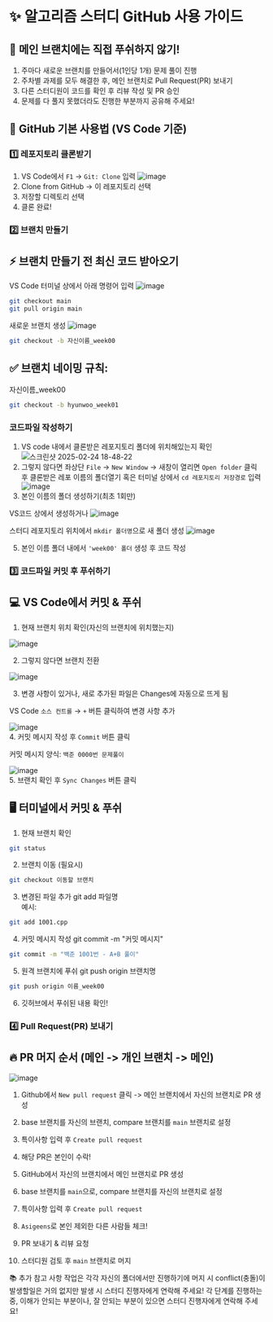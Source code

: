 # ✨ 알고리즘 스터디 GitHub 사용 가이드
## 🚨 메인 브랜치에는 직접 푸쉬하지 않기!
1. 주마다 새로운 브랜치를 만들어서(1인당 1개) 문제 풀이 진행
2. 주차별 과제를 모두 해결한 후, 메인 브랜치로 Pull Request(PR) 보내기
3. 다른 스터디원이 코드를 확인 후 리뷰 작성 및 PR 승인
4. 문제를 다 풀지 못했더라도 진행한 부분까지 공유해 주세요!
## 📌 GitHub 기본 사용법 (VS Code 기준)
### 1️⃣ 레포지토리 클론받기

1. VS Code에서 `F1` → `Git: Clone` 입력
![image](https://github.com/user-attachments/assets/12201539-681b-4b3b-aada-d9609e7c01d0)
2. Clone from GitHub -> 이 레포지토리 선택  
3. 저장할 디렉토리 선택  
4. 클론 완료!  
### 2️⃣ 브랜치 만들기
## ⚡ 브랜치 만들기 전 최신 코드 받아오기
VS Code 터미널 상에서 아래 명령어 입력
![image](https://github.com/user-attachments/assets/8e554533-3bcf-41a5-b7b3-5b5f7d747314)
```bash
git checkout main
git pull origin main
```
새로운 브랜치 생성
![image](https://github.com/user-attachments/assets/b79e133d-7a51-41a8-987b-86561550c66d)
```bash
git checkout -b 자신이름_week00
```
## ✅ 브랜치 네이밍 규칙:
자신이름_week00 
```bash
git checkout -b hyunwoo_week01
```
### 코드파일 작성하기


1. VS code 내에서 클론받은 레포지토리 폴더에 위치해있는지 확인
![스크린샷 2025-02-24 18-48-22](https://github.com/user-attachments/assets/43161ec1-2566-470a-8906-c8b915b74cd1)
2. 그렇지 않다면 좌상단 `File` -> `New Window` -> 새창이 열리면 `Open folder` 클릭 후 클론받은 레포 이름의 폴더열기
   혹은 터미널 상에서 `cd 레포지토리 저장경로` 입력
![image](https://github.com/user-attachments/assets/3f99c212-cb13-4f54-bb58-72d6e61e0784)
4. 본인 이름의 폴더 생성하기(최초 1회만)

VS코드 상에서 생성하거나 
![image](https://github.com/user-attachments/assets/5597c5ad-a835-483b-aaf4-64a2c0eb3c82)

스터디 레포지토리 위치에서 `mkdir 폴더명`으로 새 폴더 생성
![image](https://github.com/user-attachments/assets/2a6c0b12-cadb-4269-8c17-40fce0f2ba27)

5. 본인 이름 폴더 내에서 `'week00' 폴더` 생성 후 코드 작성

### 3️⃣ 코드파일 커밋 후 푸쉬하기
## 💻 VS Code에서 커밋 & 푸쉬

1. 현재 브랜치 위치 확인(자신의 브랜치에 위치했는지)

![image](https://github.com/user-attachments/assets/1e3156bf-a1c5-4de1-822a-bb8651129360)

2. 그렇지 않다면 브랜치 전환

![image](https://github.com/user-attachments/assets/81b77146-0baf-46c0-819d-73fb954afa5f)

3. 변경 사항이 있거나, 새로 추가된 파일은 Changes에 자동으로 뜨게 됨

VS Code `소스 컨트롤` → `+` 버튼 클릭하여 변경 사항 추가

![image](https://github.com/user-attachments/assets/ae55ed45-2477-4a21-b236-4fbf74d9f978)  
4. 커밋 메시지 작성 후 `Commit` 버튼 클릭

커밋 메시지 양식: `백준 0000번 문제풀이`

![image](https://github.com/user-attachments/assets/4a629248-a485-4f7f-8758-d524bc8f032a)  
5. 브랜치 확인 후 `Sync Changes` 버튼 클릭  

## 🖥️ 터미널에서 커밋 & 푸쉬

1. 현재 브랜치 확인
```bash
git status  
```
2. 브랜치 이동 (필요시)
```bash
git checkout 이동할 브랜치
```

3. 변경된 파일 추가
git add 파일명  
예시:
```bash
git add 1001.cpp  
```
4. 커밋 메시지 작성
git commit -m "커밋 메시지"
``` bash
git commit -m "백준 1001번 - A+B 풀이"
```
5. 원격 브랜치에 푸쉬
git push origin 브랜치명
``` bash
git push origin 이름_week00  
```
6. 깃허브에서 푸쉬된 내용 확인!

### 4️⃣ Pull Request(PR) 보내기
## 🔥 PR 머지 순서 (메인 -> 개인 브랜치 -> 메인)

![image](https://github.com/user-attachments/assets/0b44c3c0-0fc3-4bbb-ac0e-c19c41cb5c99)

1. Github에서 `New pull request` 클릭 -> 메인 브랜치에서 자신의 브랜치로 PR 생성
2. base 브랜치를 자신의 브랜치, compare 브랜치를 `main` 브랜치로 설정
3. 특이사항 입력 후 `Create pull request`
4. 해당 PR은 본인이 수락!

5. GitHub에서 자신의 브랜치에서 메인 브랜치로 PR 생성
6. base 브랜치를 `main`으로, compare 브랜치를 자신의 브랜치로 설정
7. 특이사항 입력 후 `Create pull request`
8. `Asigeens`로 본인 제외한 다른 사람들 체크!
9. PR 보내기 & 리뷰 요청
10. 스터디원 검토 후 `main` 브랜치로 머지

📚 추가 참고 사항
작업은 각각 자신의 폴더에서만 진행하기에 머지 시 conflict(충돌)이 발생할일은 거의 없지만 발생 시 스터디 진행자에게 연락해 주세요!
각 단계를 진행하는 중, 이해가 안되는 부분이나, 잘 안되는 부분이 있으면 스터디 진행자에게 연락해 주세요!
